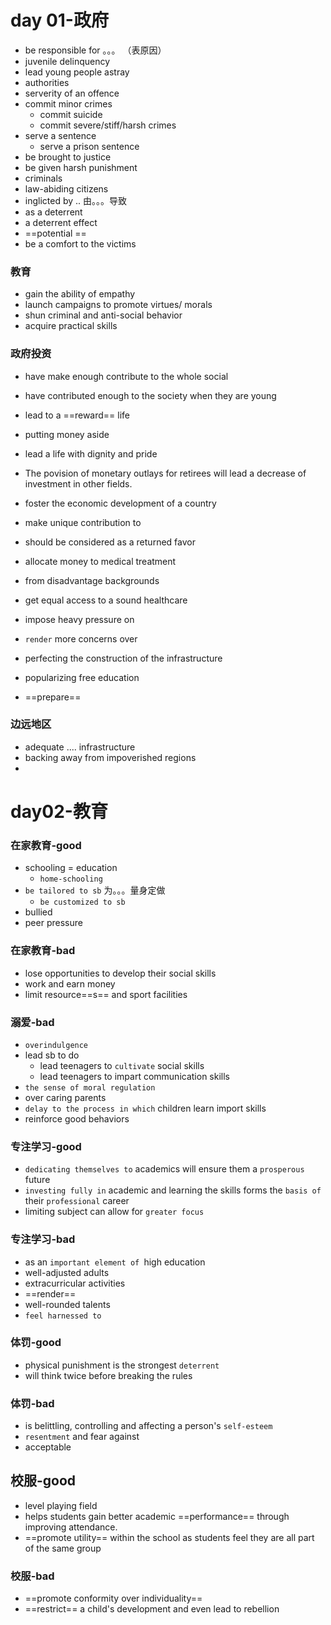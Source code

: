 # day 01-政府
- be responsible for 。。。 （表原因）
- juvenile delinquency
- lead young people astray
- authorities
- serverity of an offence
- commit minor crimes
	- commit suicide
	- commit severe/stiff/harsh crimes
- serve a sentence
	- serve a prison sentence
- be brought to justice
- be given harsh punishment
- criminals
- law-abiding citizens
- inglicted by .. 由。。。导致
- as a deterrent 
- a deterrent effect
- ==potential ==
- be a comfort to the victims

### 教育
- gain the ability of empathy
- launch campaigns to promote virtues/ morals
- shun criminal and anti-social behavior
- acquire practical skills


### 政府投资
- have make enough contribute to the whole social
- have contributed enough to the society when they are young
- lead to a ==reward== life

- putting money aside
- lead a life with dignity and pride

- The povision of monetary outlays for retirees will lead a decrease of investment in other fields.
- foster the economic development of a country

- make unique contribution to
- should be considered as a returned favor
- allocate money to medical treatment
- from disadvantage backgrounds
- get equal access to  a sound healthcare

- impose heavy pressure on
- `render` more concerns over
- perfecting the construction of the infrastructure
- popularizing free education
- ==prepare==

### 边远地区
- adequate .... infrastructure
- backing away from impoverished regions
- 

# day02-教育

### 在家教育-good
- schooling = education
	- `home-schooling`
- `be tailored to sb` 为。。。量身定做
	- `be customized to sb`
- bullied
- peer pressure
### 在家教育-bad
- lose opportunities to develop their social skills
- work and earn money
- limit  resource==s== and sport facilities

### 溺爱-bad
- `overindulgence`
- lead sb to do
	- lead teenagers to `cultivate` social skills
	- lead teenagers to impart communication skills
- `the sense of moral regulation`
- over caring parents
- `delay to the process in which` children learn import skills
- reinforce good behaviors

### 专注学习-good
- `dedicating themselves to` academics will ensure them a `prosperous` future
- `investing fully in` academic and learning the skills forms the `basis of` their `professional` career
- limiting subject can allow for `greater focus`

### 专注学习-bad
- as an `important element of `high education
- well-adjusted adults
- extracurricular activities
- ==render==
- well-rounded talents
- `feel harnessed to`

### 体罚-good
- physical punishment is the strongest `deterrent`
- will think twice before breaking the rules

 ### 体罚-bad
- is belittling, controlling and affecting a person's `self-esteem`
- `resentment` and fear against
- acceptable

## 校服-good
- level playing field
- helps students gain better academic ==performance== through improving attendance.
- ==promote utility== within the school as students feel they are all part of the same group

### 校服-bad
- ==promote conformity over individuality==
- ==restrict== a child's development and even lead to rebellion
